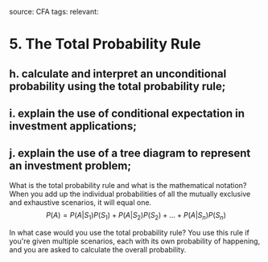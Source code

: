 source: CFA
tags: 
relevant: 

# 5. The Total Probability Rule

## h. calculate and interpret an unconditional probability using the total probability rule;

## i. explain the use of conditional expectation in investment applications;

## j. explain the use of a tree diagram to represent an investment problem;

What is the total probability rule and what is the mathematical notation?
When you add up the individual probabilities of all the mutually exclusive and exhaustive scenarios, it will equal one.
$$P(A) = P(A|S_1)P(S_1) + P(A|S_2)P(S_2) + ... + P(A|S_n)P(S_n)$$

In what case would you use the total probability rule?
You use this rule if you're given multiple scenarios, each with its own probability of happening, and you are asked to calculate the overall probability.

